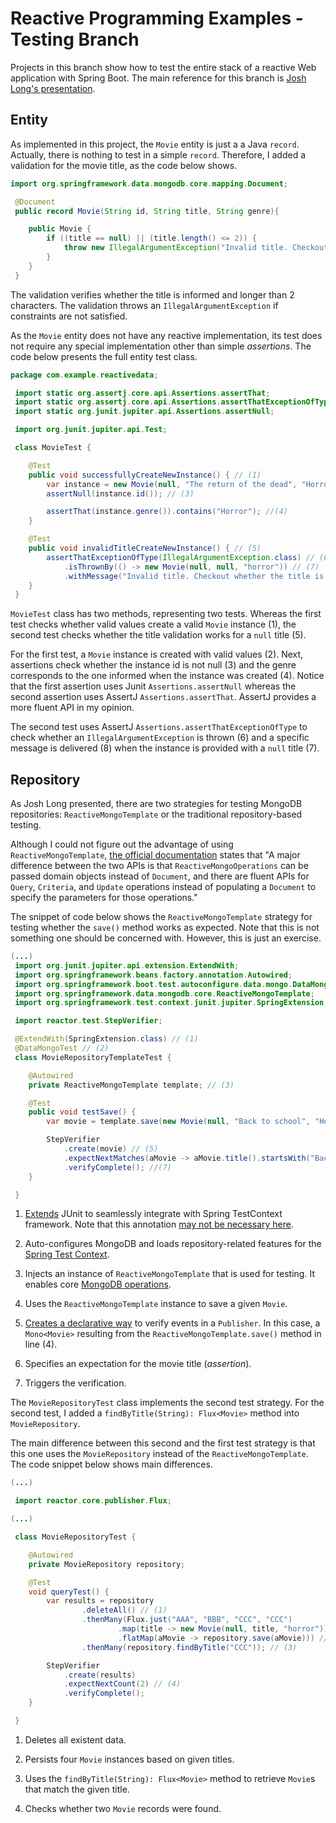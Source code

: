 # Reactive Programming Examples - Testing Branch
Projects in this branch show how to test the entire stack of a reactive Web application with Spring Boot. The main reference for this branch is [Josh Long's presentation](https://www.youtube.com/watch?v=N24JZi-xFx0).

## Entity
As implemented in this project, the `Movie` entity is just a a Java `record`. Actually, there is nothing to test in a simple `record`. Therefore, I added a validation for the movie title, as the code below shows.

```java
import org.springframework.data.mongodb.core.mapping.Document;

 @Document
 public record Movie(String id, String title, String genre){ 

 	public Movie {
 		if ((title == null) || (title.length() <= 2)) {
 			throw new IllegalArgumentException("Invalid title. Checkout whether the title is informed and longer than 2 characters.");
 		}
 	}
 }
```

The validation verifies whether the title is informed and longer than 2 characters. The validation throws an `IllegalArgumentException` if constraints are not satisfied.

As the `Movie` entity does not have any reactive implementation, its test does not require any special implementation other than simple _assertions_. The code below presents the full entity test class.

```java
package com.example.reactivedata;

 import static org.assertj.core.api.Assertions.assertThat;
 import static org.assertj.core.api.Assertions.assertThatExceptionOfType;
 import static org.junit.jupiter.api.Assertions.assertNull;

 import org.junit.jupiter.api.Test;

 class MovieTest {

 	@Test
 	public void successfullyCreateNewInstance() { // (1)
 		var instance = new Movie(null, "The return of the dead", "Horror"); // (2)
 		assertNull(instance.id()); // (3)

 		assertThat(instance.genre()).contains("Horror"); //(4)
 	}

 	@Test
 	public void invalidTitleCreateNewInstance() { // (5)
 		assertThatExceptionOfType(IllegalArgumentException.class) // (6)
 			.isThrownBy(() -> new Movie(null, null, "horror")) // (7)
 			.withMessage("Invalid title. Checkout whether the title is informed and longer than 2 characters."); // (8)
 	}
 }
```
`MovieTest` class has two methods, representing two tests. Whereas the first test checks whether valid values create a valid `Movie` instance (1), the second test checks whether the title validation works for a `null` title (5).

For the first test, a `Movie` instance is created with valid values (2). Next, assertions check whether the instance id is not null (3) and the genre corresponds to the one informed when the instance was created (4). Notice that the first assertion uses Junit `Assertions.assertNull` whereas the second assertion uses AssertJ `Assertions.assertThat`. AssertJ provides a more fluent API in my opinion.

The second test uses AssertJ `Assertions.assertThatExceptionOfType` to check whether an `IllegalArgumentException` is thrown (6) and a specific message is delivered (8) when the instance is provided with a `null` title (7).

## Repository
As Josh Long presented, there are two strategies for testing MongoDB repositories:  `ReactiveMongoTemplate` or the traditional repository-based testing. 

Although I could not figure out the advantage of using `ReactiveMongoTemplate`, [the official documentation](https://spring.getdocs.org/en-US/spring-data-docs/spring-data-mongodb/reference/mongo.reactive/mongo.reactive.template.html) states that "A major difference between the two APIs is that `ReactiveMongoOperations` can be passed domain objects instead of `Document`, and there are fluent APIs for `Query`, `Criteria`, and `Update` operations instead of populating a `Document` to specify the parameters for those operations."

The snippet of code below shows the `ReactiveMongoTemplate` strategy for testing whether the `save()` method works as expected. Note that this is not something one should be concerned with. However, this is just an exercise.

```java
(...)
 import org.junit.jupiter.api.extension.ExtendWith;
 import org.springframework.beans.factory.annotation.Autowired;
 import org.springframework.boot.test.autoconfigure.data.mongo.DataMongoTest;
 import org.springframework.data.mongodb.core.ReactiveMongoTemplate;
 import org.springframework.test.context.junit.jupiter.SpringExtension;

 import reactor.test.StepVerifier;

 @ExtendWith(SpringExtension.class) // (1)
 @DataMongoTest // (2)
 class MovieRepositoryTemplateTest {

 	@Autowired
 	private ReactiveMongoTemplate template; // (3)

 	@Test
 	public void testSave() {
 		var movie = template.save(new Movie(null, "Back to school", "Horror")); // (4)

 		StepVerifier
 			.create(movie) // (5)
 			.expectNextMatches(aMovie -> aMovie.title().startsWith("Back") && aMovie.id() != null) // (6)
 			.verifyComplete(); //(7)
 	}

 }
```

1. [Extends](https://junit.org/junit5/docs/current/user-guide/#extensions) JUnit to seamlessly integrate with Spring TestContext framework. Note that this annotation [may not be necessary here](https://rieckpil.de/what-the-heck-is-the-springextension-used-for/).

2. Auto-configures MongoDB and loads repository-related features for the [Spring Test Context](https://rieckpil.de/spring-boot-test-slices-overview-and-usage/).

3. Injects an instance of `ReactiveMongoTemplate` that is used for testing. It enables core [MongoDB operations](https://docs.spring.io/spring-data/mongodb/docs/current/api/org/springframework/data/mongodb/core/ReactiveMongoTemplate.html).

4. Uses the `ReactiveMongoTemplate` instance to save a given `Movie`. 

5. [Creates a declarative way](https://projectreactor.io/docs/test/release/api/reactor/test/StepVerifier.html) to verify events in a `Publisher`. In this case, a `Mono<Movie>` resulting from the `ReactiveMongoTemplate.save()` method in line (4). 

6. Specifies an expectation for the movie title (_assertion_).

7. Triggers the verification.

The `MovieRepositoryTest` class implements the second test strategy. For the second test, I added a `findByTitle(String): Flux<Movie>` method into `MovieRepository`.

The main difference between this second and the first test strategy is that this one uses the `MovieRepository` instead of the `ReactiveMongoTemplate`. The code snippet below shows main differences.

```java
(...)

 import reactor.core.publisher.Flux;

(...) 

 class MovieRepositoryTest {

 	@Autowired
 	private MovieRepository repository;

 	@Test
 	void queryTest() {
 		var results = repository
 				.deleteAll() // (1)
 				.thenMany(Flux.just("AAA", "BBB", "CCC", "CCC")
 						.map(title -> new Movie(null, title, "horror"))
 						.flatMap(aMovie -> repository.save(aMovie))) // (2)
 				.thenMany(repository.findByTitle("CCC")); // (3)

 		StepVerifier
 			.create(results)
 			.expectNextCount(2) // (4)
 			.verifyComplete();
 	}

 }
```

1. Deletes all existent data.

2. Persists four `Movie` instances based on given titles.

3. Uses the `findByTitle(String): Flux<Movie>` method to retrieve `Movie`s that match the given title.

4. Checks whether two `Movie` records were found.
